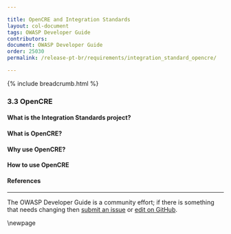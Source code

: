 ```yaml
---

title: OpenCRE and Integration Standards
layout: col-document
tags: OWASP Developer Guide
contributors:
document: OWASP Developer Guide
order: 25030
permalink: /release-pt-br/requirements/integration_standard_opencre/

---
```


{% include breadcrumb.html %}

### 3.3 OpenCRE

#### What is the Integration Standards project?

#### What is OpenCRE?

#### Why use OpenCRE?

#### How to use OpenCRE

#### References

----

The OWASP Developer Guide is a community effort; if there is something that needs changing
then [submit an issue][issue0503] or [edit on GitHub][edit0503].

[edit0503]: https://github.com/OWASP/www-project-developer-guide/blob/main/draft/05-requirements/03-int-stand.md
[issue0503]: https://github.com/OWASP/www-project-developer-guide/issues/new?labels=content&template=request.md&title=Update:%2005-requirements/03-int-stand

\newpage
